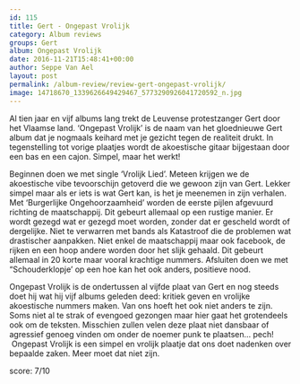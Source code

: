 ```yaml
---
id: 115
title: Gert - Ongepast Vrolijk
category: Album reviews
groups: Gert
album: Ongepast Vrolijk
date: 2016-11-21T15:48:41+00:00
author: Seppe Van Ael
layout: post
permalink: /album-review/review-gert-ongepast-vrolijk/
image: 14718670_1339626649429467_5773290926041720592_n.jpg
---
```

<figure class="tmblr-full"></figure> Al tien jaar en vijf albums lang trekt de Leuvense protestzanger Gert door het Vlaamse land. ‘Ongepast Vrolijk’ is de naam van het gloednieuwe Gert album dat je nogmaals keihard met je gezicht tegen de realiteit drukt. In tegenstelling tot vorige plaatjes wordt de akoestische gitaar bijgestaan door een bas en een cajon. Simpel, maar het werkt!

Beginnen doen we met single ‘Vrolijk Lied’. Meteen krijgen we de akoestische vibe tevoorschijn getoverd die we gewoon zijn van Gert. Lekker simpel maar als er iets is wat Gert kan, is het je meenemen in zijn verhalen. Met ‘Burgerlijke Ongehoorzaamheid’ worden de eerste pijlen afgevuurd richting de maatschappij. Dit gebeurt allemaal op een rustige manier. Er wordt gezegd wat er gezegd moet worden, zonder dat er gescheld wordt of dergelijke. Niet te verwarren met bands als Katastroof die de problemen wat drastischer aanpakken. Niet enkel de maatschappij maar ook facebook, de rijken en een hoop andere worden door het slijk gehaald. Dit gebeurt allemaal in 20 korte maar vooral krachtige nummers. Afsluiten doen we met “Schouderklopje’ op een hoe kan het ook anders, positieve nood.

Ongepast Vrolijk is de ondertussen al vijfde plaat van Gert en nog steeds doet hij wat hij vijf albums geleden deed: kritiek geven en vrolijke akoestische nummers maken. Van ons hoeft het ook niet anders te zijn. Soms niet al te strak of evengoed gezongen maar hier gaat het grotendeels ook om de teksten. Misschien zullen velen deze plaat niet dansbaar of agressief genoeg vinden om onder de noemer punk te plaatsen… pech!  Ongepast Vrolijk is een simpel en vrolijk plaatje dat ons doet nadenken over bepaalde zaken. Meer moet dat niet zijn.

score: 7/10
